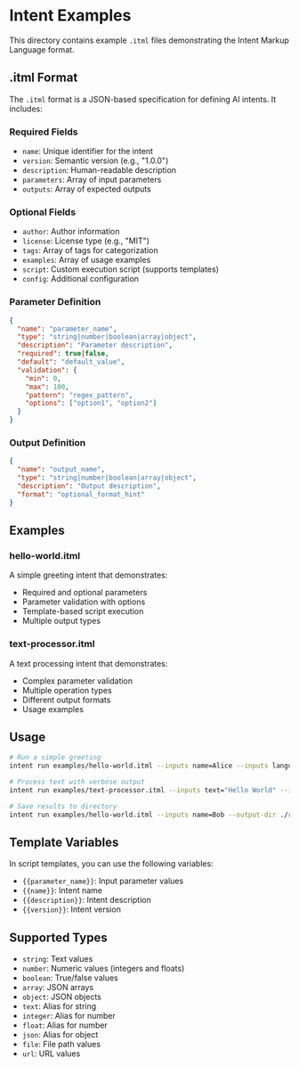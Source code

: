 # Intent Examples

This directory contains example `.itml` files demonstrating the Intent Markup Language format.

## .itml Format

The `.itml` format is a JSON-based specification for defining AI intents. It includes:

### Required Fields
- `name`: Unique identifier for the intent
- `version`: Semantic version (e.g., "1.0.0")
- `description`: Human-readable description
- `parameters`: Array of input parameters
- `outputs`: Array of expected outputs

### Optional Fields
- `author`: Author information
- `license`: License type (e.g., "MIT")
- `tags`: Array of tags for categorization
- `examples`: Array of usage examples
- `script`: Custom execution script (supports templates)
- `config`: Additional configuration

### Parameter Definition
```json
{
  "name": "parameter_name",
  "type": "string|number|boolean|array|object",
  "description": "Parameter description",
  "required": true|false,
  "default": "default_value",
  "validation": {
    "min": 0,
    "max": 100,
    "pattern": "regex_pattern",
    "options": ["option1", "option2"]
  }
}
```

### Output Definition
```json
{
  "name": "output_name",
  "type": "string|number|boolean|array|object",
  "description": "Output description",
  "format": "optional_format_hint"
}
```

## Examples

### hello-world.itml
A simple greeting intent that demonstrates:
- Required and optional parameters
- Parameter validation with options
- Template-based script execution
- Multiple output types

### text-processor.itml
A text processing intent that demonstrates:
- Complex parameter validation
- Multiple operation types
- Different output formats
- Usage examples

## Usage

```bash
# Run a simple greeting
intent run examples/hello-world.itml --inputs name=Alice --inputs language=en

# Process text with verbose output
intent run examples/text-processor.itml --inputs text="Hello World" --inputs operation=uppercase --verbose

# Save results to directory
intent run examples/hello-world.itml --inputs name=Bob --output-dir ./results
```

## Template Variables

In script templates, you can use the following variables:
- `{{parameter_name}}`: Input parameter values
- `{{name}}`: Intent name
- `{{description}}`: Intent description
- `{{version}}`: Intent version

## Supported Types

- `string`: Text values
- `number`: Numeric values (integers and floats)
- `boolean`: True/false values
- `array`: JSON arrays
- `object`: JSON objects
- `text`: Alias for string
- `integer`: Alias for number
- `float`: Alias for number
- `json`: Alias for object
- `file`: File path values
- `url`: URL values
